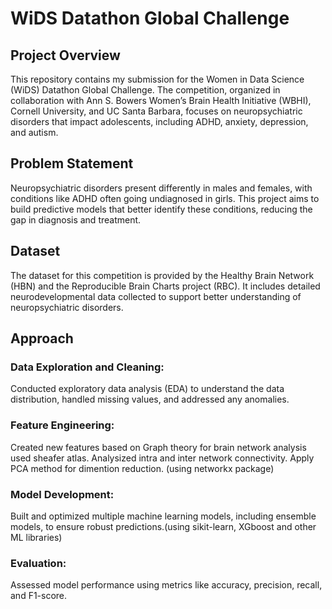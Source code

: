 # WiDS Datathon Global Challenge

## Project Overview

This repository contains my submission for the Women in Data Science (WiDS) Datathon Global Challenge. The competition, organized in collaboration with Ann S. Bowers Women’s Brain Health Initiative (WBHI), Cornell University, and UC Santa Barbara, focuses on neuropsychiatric disorders that impact adolescents, including ADHD, anxiety, depression, and autism.

## Problem Statement

Neuropsychiatric disorders present differently in males and females, with conditions like ADHD often going undiagnosed in girls. This project aims to build predictive models that better identify these conditions, reducing the gap in diagnosis and treatment.

## Dataset

The dataset for this competition is provided by the Healthy Brain Network (HBN) and the Reproducible Brain Charts project (RBC). It includes detailed neurodevelopmental data collected to support better understanding of neuropsychiatric disorders.

## Approach

### Data Exploration and Cleaning: 
Conducted exploratory data analysis (EDA) to understand the data distribution, handled missing values, and addressed any anomalies.

### Feature Engineering: 
Created new features based on Graph theory for brain network analysis used sheafer atlas. Analysized intra and inter network connectivity. Apply PCA method for dimention reduction. (using networkx package)

### Model Development:
Built and optimized multiple machine learning models, including ensemble models, to ensure robust predictions.(using sikit-learn, XGboost and other ML libraries)

### Evaluation: 
Assessed model performance using metrics like accuracy, precision, recall, and F1-score.



